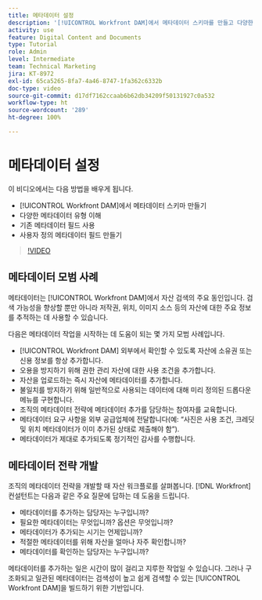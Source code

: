 ```yaml
---
title: 메타데이터 설정
description: '[!UICONTROL Workfront DAM]에서 메타데이터 스키마를 만들고 다양한 메타데이터 유형을 이해하고 기존 메타데이터 필드를 사용하는 등의 방법을 알아봅니다.'
activity: use
feature: Digital Content and Documents
type: Tutorial
role: Admin
level: Intermediate
team: Technical Marketing
jira: KT-8972
exl-id: 65ca5265-8fa7-4a46-8747-1fa362c6332b
doc-type: video
source-git-commit: d17df7162ccaab6b62db34209f50131927c0a532
workflow-type: ht
source-wordcount: '289'
ht-degree: 100%

---
```


# 메타데이터 설정

이 비디오에서는 다음 방법을 배우게 됩니다.

* [!UICONTROL Workfront DAM]에서 메타데이터 스키마 만들기
* 다양한 메타데이터 유형 이해
* 기존 메타데이터 필드 사용
* 사용자 정의 메타데이터 필드 만들기

>[!VIDEO](https://video.tv.adobe.com/v/335235/?quality=12&learn=on&enablevpops)

## 메타데이터 모범 사례

메타데이터는 [!UICONTROL Workfront DAM]에서 자산 검색의 주요 동인입니다. 검색 가능성을 향상할 뿐만 아니라 저작권, 위치, 이미지 소스 등의 자산에 대한 주요 정보를 추적하는 데 사용할 수 있습니다.

다음은 메타데이터 작업을 시작하는 데 도움이 되는 몇 가지 모범 사례입니다.

* [!UICONTROL Workfront DAM] 외부에서 확인할 수 있도록 자산에 소유권 또는 신용 정보를 항상 추가합니다.
* 오용을 방지하기 위해 권한 관리 자산에 대한 사용 조건을 추가합니다.
* 자산을 업로드하는 즉시 자산에 메타데이터를 추가합니다.
* 불일치를 방지하기 위해 일반적으로 사용되는 데이터에 대해 미리 정의된 드롭다운 메뉴를 구현합니다.
* 조직의 메타데이터 전략에 메타데이터 추가를 담당하는 참여자를 교육합니다.
* 메타데이터 요구 사항을 외부 공급업체에 전달합니다(예: “사진은 사용 조건, 크레딧 및 위치 메타데이터가 이미 추가된 상태로 제출해야 함”).
* 메타데이터가 제대로 추가되도록 정기적인 감사를 수행합니다.

## 메타데이터 전략 개발

조직의 메타데이터 전략을 개발할 때 자산 워크플로를 살펴봅니다. [!DNL Workfront] 컨설턴트는 다음과 같은 주요 질문에 답하는 데 도움을 드립니다.

* 메타데이터를 추가하는 담당자는 누구입니까?
* 필요한 메타데이터는 무엇입니까? 옵션은 무엇입니까?
* 메타데이터가 추가되는 시기는 언제입니까?
* 적절한 메타데이터를 위해 자산을 얼마나 자주 확인합니까?
* 메타데이터를 확인하는 담당자는 누구입니까?

메타데이터를 추가하는 일은 시간이 많이 걸리고 지루한 작업일 수 있습니다. 그러나 구조화되고 일관된 메타데이터는 검색성이 높고 쉽게 검색할 수 있는 [!UICONTROL Workfront DAM]을 빌드하기 위한 기반입니다.
